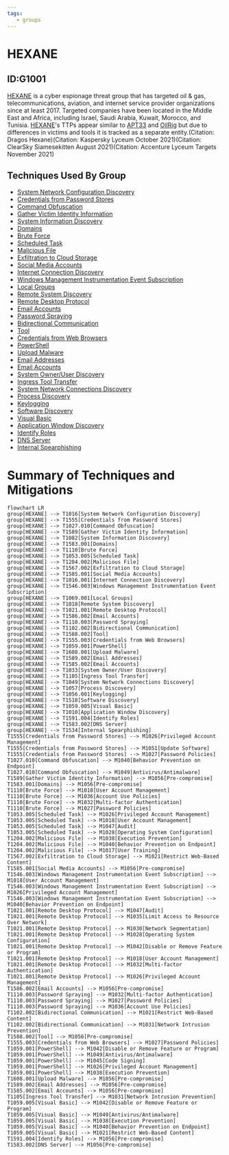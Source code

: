 ```yaml
---
tags:
   - groups
---
```

# HEXANE
## ID:G1001
[HEXANE](/mitre/groups/G1001) is a cyber espionage threat group that has targeted oil & gas, telecommunications, aviation, and internet service provider organizations since at least 2017. Targeted companies have been located in the Middle East and Africa, including Israel, Saudi Arabia, Kuwait, Morocco, and Tunisia. [HEXANE](/mitre/groups/G1001)'s TTPs appear similar to [APT33](/mitre/groups/G0064) and [OilRig](/mitre/groups/G0049) but due to differences in victims and tools it is tracked as a separate entity.(Citation: Dragos Hexane)(Citation: Kaspersky Lyceum October 2021)(Citation: ClearSky Siamesekitten August 2021)(Citation: Accenture Lyceum Targets November 2021)
## Techniques Used By Group
* [System Network Configuration Discovery](techniques/T1016)
* [Credentials from Password Stores](techniques/T1555)
* [Command Obfuscation](techniques/T1027/010)
* [Gather Victim Identity Information](techniques/T1589)
* [System Information Discovery](techniques/T1082)
* [Domains](techniques/T1583/001)
* [Brute Force](techniques/T1110)
* [Scheduled Task](techniques/T1053/005)
* [Malicious File](techniques/T1204/002)
* [Exfiltration to Cloud Storage](techniques/T1567/002)
* [Social Media Accounts](techniques/T1585/001)
* [Internet Connection Discovery](techniques/T1016/001)
* [Windows Management Instrumentation Event Subscription](techniques/T1546/003)
* [Local Groups](techniques/T1069/001)
* [Remote System Discovery](techniques/T1018)
* [Remote Desktop Protocol](techniques/T1021/001)
* [Email Accounts](techniques/T1586/002)
* [Password Spraying](techniques/T1110/003)
* [Bidirectional Communication](techniques/T1102/002)
* [Tool](techniques/T1588/002)
* [Credentials from Web Browsers](techniques/T1555/003)
* [PowerShell](techniques/T1059/001)
* [Upload Malware](techniques/T1608/001)
* [Email Addresses](techniques/T1589/002)
* [Email Accounts](techniques/T1585/002)
* [System Owner/User Discovery](techniques/T1033)
* [Ingress Tool Transfer](techniques/T1105)
* [System Network Connections Discovery](techniques/T1049)
* [Process Discovery](techniques/T1057)
* [Keylogging](techniques/T1056/001)
* [Software Discovery](techniques/T1518)
* [Visual Basic](techniques/T1059/005)
* [Application Window Discovery](techniques/T1010)
* [Identify Roles](techniques/T1591/004)
* [DNS Server](techniques/T1583/002)
* [Internal Spearphishing](techniques/T1534)

# Summary of Techniques and Mitigations
```mermaid
flowchart LR
group[HEXANE] --> T1016[System Network Configuration Discovery]
group[HEXANE] --> T1555[Credentials from Password Stores]
group[HEXANE] --> T1027.010[Command Obfuscation]
group[HEXANE] --> T1589[Gather Victim Identity Information]
group[HEXANE] --> T1082[System Information Discovery]
group[HEXANE] --> T1583.001[Domains]
group[HEXANE] --> T1110[Brute Force]
group[HEXANE] --> T1053.005[Scheduled Task]
group[HEXANE] --> T1204.002[Malicious File]
group[HEXANE] --> T1567.002[Exfiltration to Cloud Storage]
group[HEXANE] --> T1585.001[Social Media Accounts]
group[HEXANE] --> T1016.001[Internet Connection Discovery]
group[HEXANE] --> T1546.003[Windows Management Instrumentation Event Subscription]
group[HEXANE] --> T1069.001[Local Groups]
group[HEXANE] --> T1018[Remote System Discovery]
group[HEXANE] --> T1021.001[Remote Desktop Protocol]
group[HEXANE] --> T1586.002[Email Accounts]
group[HEXANE] --> T1110.003[Password Spraying]
group[HEXANE] --> T1102.002[Bidirectional Communication]
group[HEXANE] --> T1588.002[Tool]
group[HEXANE] --> T1555.003[Credentials from Web Browsers]
group[HEXANE] --> T1059.001[PowerShell]
group[HEXANE] --> T1608.001[Upload Malware]
group[HEXANE] --> T1589.002[Email Addresses]
group[HEXANE] --> T1585.002[Email Accounts]
group[HEXANE] --> T1033[System Owner/User Discovery]
group[HEXANE] --> T1105[Ingress Tool Transfer]
group[HEXANE] --> T1049[System Network Connections Discovery]
group[HEXANE] --> T1057[Process Discovery]
group[HEXANE] --> T1056.001[Keylogging]
group[HEXANE] --> T1518[Software Discovery]
group[HEXANE] --> T1059.005[Visual Basic]
group[HEXANE] --> T1010[Application Window Discovery]
group[HEXANE] --> T1591.004[Identify Roles]
group[HEXANE] --> T1583.002[DNS Server]
group[HEXANE] --> T1534[Internal Spearphishing]
T1555[Credentials from Password Stores] --> M1026[Privileged Account Management]
T1555[Credentials from Password Stores] --> M1051[Update Software]
T1555[Credentials from Password Stores] --> M1027[Password Policies]
T1027.010[Command Obfuscation] --> M1040[Behavior Prevention on Endpoint]
T1027.010[Command Obfuscation] --> M1049[Antivirus/Antimalware]
T1589[Gather Victim Identity Information] --> M1056[Pre-compromise]
T1583.001[Domains] --> M1056[Pre-compromise]
T1110[Brute Force] --> M1018[User Account Management]
T1110[Brute Force] --> M1036[Account Use Policies]
T1110[Brute Force] --> M1032[Multi-factor Authentication]
T1110[Brute Force] --> M1027[Password Policies]
T1053.005[Scheduled Task] --> M1026[Privileged Account Management]
T1053.005[Scheduled Task] --> M1018[User Account Management]
T1053.005[Scheduled Task] --> M1047[Audit]
T1053.005[Scheduled Task] --> M1028[Operating System Configuration]
T1204.002[Malicious File] --> M1038[Execution Prevention]
T1204.002[Malicious File] --> M1040[Behavior Prevention on Endpoint]
T1204.002[Malicious File] --> M1017[User Training]
T1567.002[Exfiltration to Cloud Storage] --> M1021[Restrict Web-Based Content]
T1585.001[Social Media Accounts] --> M1056[Pre-compromise]
T1546.003[Windows Management Instrumentation Event Subscription] --> M1018[User Account Management]
T1546.003[Windows Management Instrumentation Event Subscription] --> M1026[Privileged Account Management]
T1546.003[Windows Management Instrumentation Event Subscription] --> M1040[Behavior Prevention on Endpoint]
T1021.001[Remote Desktop Protocol] --> M1047[Audit]
T1021.001[Remote Desktop Protocol] --> M1035[Limit Access to Resource Over Network]
T1021.001[Remote Desktop Protocol] --> M1030[Network Segmentation]
T1021.001[Remote Desktop Protocol] --> M1028[Operating System Configuration]
T1021.001[Remote Desktop Protocol] --> M1042[Disable or Remove Feature or Program]
T1021.001[Remote Desktop Protocol] --> M1018[User Account Management]
T1021.001[Remote Desktop Protocol] --> M1032[Multi-factor Authentication]
T1021.001[Remote Desktop Protocol] --> M1026[Privileged Account Management]
T1586.002[Email Accounts] --> M1056[Pre-compromise]
T1110.003[Password Spraying] --> M1032[Multi-factor Authentication]
T1110.003[Password Spraying] --> M1027[Password Policies]
T1110.003[Password Spraying] --> M1036[Account Use Policies]
T1102.002[Bidirectional Communication] --> M1021[Restrict Web-Based Content]
T1102.002[Bidirectional Communication] --> M1031[Network Intrusion Prevention]
T1588.002[Tool] --> M1056[Pre-compromise]
T1555.003[Credentials from Web Browsers] --> M1027[Password Policies]
T1059.001[PowerShell] --> M1042[Disable or Remove Feature or Program]
T1059.001[PowerShell] --> M1049[Antivirus/Antimalware]
T1059.001[PowerShell] --> M1045[Code Signing]
T1059.001[PowerShell] --> M1026[Privileged Account Management]
T1059.001[PowerShell] --> M1038[Execution Prevention]
T1608.001[Upload Malware] --> M1056[Pre-compromise]
T1589.002[Email Addresses] --> M1056[Pre-compromise]
T1585.002[Email Accounts] --> M1056[Pre-compromise]
T1105[Ingress Tool Transfer] --> M1031[Network Intrusion Prevention]
T1059.005[Visual Basic] --> M1042[Disable or Remove Feature or Program]
T1059.005[Visual Basic] --> M1049[Antivirus/Antimalware]
T1059.005[Visual Basic] --> M1038[Execution Prevention]
T1059.005[Visual Basic] --> M1040[Behavior Prevention on Endpoint]
T1059.005[Visual Basic] --> M1021[Restrict Web-Based Content]
T1591.004[Identify Roles] --> M1056[Pre-compromise]
T1583.002[DNS Server] --> M1056[Pre-compromise]
```
